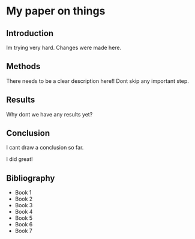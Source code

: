 # My paper on things

## Introduction
Im trying very hard.
Changes were made here.

## Methods
There needs to be a clear description here!! Dont skip any important step.

## Results
Why dont we have any results yet?

## Conclusion
I cant draw a conclusion so far.

I did great!


## Bibliography

- Book 1
- Book 2
- Book 3
- Book 4
- Book 5
- Book 6
- Book 7

